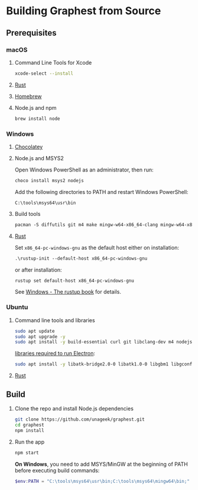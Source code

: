 # Building Graphest from Source

## Prerequisites

### macOS

1. Command Line Tools for Xcode

   ```bash
   xcode-select --install
   ```

1. [Rust](https://rustup.rs)

1. [Homebrew](https://brew.sh)

1. Node.js and npm

   ```bash
   brew install node
   ```

### Windows

1. [Chocolatey](https://chocolatey.org/install)

1. Node.js and MSYS2

   Open Windows PowerShell as an administrator, then run:

   ```ps
   choco install msys2 nodejs
   ```

   Add the following directories to PATH and restart Windows PowerShell:

   ```
   C:\tools\msys64\usr\bin
   ```

1. Build tools

   ```ps
   pacman -S diffutils git m4 make mingw-w64-x86_64-clang mingw-w64-x86_64-gcc
   ```

1. [Rust](https://rustup.rs)

   Set `x86_64-pc-windows-gnu` as the default host either on installation:

   ```ps
   .\rustup-init --default-host x86_64-pc-windows-gnu
   ```

   or after installation:

   ```ps
   rustup set default-host x86_64-pc-windows-gnu
   ```

   See [Windows - The rustup book](https://rust-lang.github.io/rustup/installation/windows.html) for details.

### Ubuntu

1. Command line tools and libraries

   ```bash
   sudo apt update
   sudo apt upgrade -y
   sudo apt install -y build-essential curl git libclang-dev m4 nodejs npm
   ```

   [libraries required to run Electron](https://github.com/electron/electron/issues/26673):

   ```bash
   sudo apt install -y libatk-bridge2.0-0 libatk1.0-0 libgbm1 libgconf-2-4 libgdk-pixbuf2.0-0 libgtk-3-0 libnss3
   ```

1. [Rust](https://rustup.rs)

## Build

1. Clone the repo and install Node.js dependencies

   ```bash
   git clone https://github.com/unageek/graphest.git
   cd graphest
   npm install
   ```

1. Run the app

   ```bash
   npm start
   ```
   
   **On Windows**, you need to add MSYS/MinGW at the beginning of PATH before executing build commands:
   
   ```ps1
   $env:PATH = "C:\tools\msys64\usr\bin;C:\tools\msys64\mingw64\bin;" + $env:PATH
   ```
